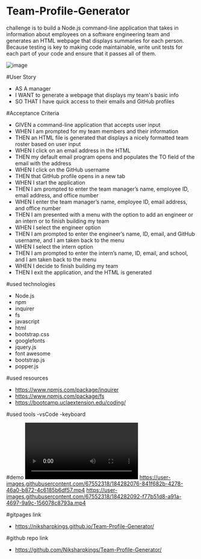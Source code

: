 # Team-Profile-Generator
challenge is to build a Node.js command-line application that takes in information about employees on a software engineering team and generates an HTML webpage that displays summaries for each person. Because testing is key to making code maintainable,  write unit tests for each part of your code and ensure that it passes all of them.

![image](https://user-images.githubusercontent.com/67552318/184282832-469672fc-d662-45b5-9e56-5ca8e92e7f29.png)

#User Story
- AS A manager
- I WANT to generate a webpage that displays my team's basic info
- SO THAT I have quick access to their emails and GitHub profiles

#Acceptance Criteria
- GIVEN a command-line application that accepts user input
- WHEN I am prompted for my team members and their information
- THEN an HTML file is generated that displays a nicely formatted team roster based on user input
- WHEN I click on an email address in the HTML
- THEN my default email program opens and populates the TO field of the email with the address
- WHEN I click on the GitHub username
- THEN that GitHub profile opens in a new tab
- WHEN I start the application
- THEN I am prompted to enter the team manager’s name, employee ID, email address, and office number
- WHEN I enter the team manager’s name, employee ID, email address, and office number
- THEN I am presented with a menu with the option to add an engineer or an intern or to finish building my team
- WHEN I select the engineer option
- THEN I am prompted to enter the engineer’s name, ID, email, and GitHub username, and I am taken back to the menu
- WHEN I select the intern option
- THEN I am prompted to enter the intern’s name, ID, email, and school, and I am taken back to the menu
- WHEN I decide to finish building my team
- THEN I exit the application, and the HTML is generated

#used technologies
- Node.js
- npm
- inquirer
- fs
- javascript
- html
- bootstrap.css
- googlefonts
- jquery.js
- font awesome
- bootstrap.js
- popper.js

#used resources
- https://www.npmjs.com/package/inquirer
- https://www.npmjs.com/package/fs
- https://bootcamp.uclaextension.edu/coding/

#used tools
-vsCode
-keyboard

#demo
<video src="https://user-images.githubusercontent.com/67552318/184282076-841f682b-4278-46a0-b872-4c6185b6df57.mp4"></video>
https://user-images.githubusercontent.com/67552318/184282076-841f682b-4278-46a0-b872-4c6185b6df57.mp4
https://user-images.githubusercontent.com/67552318/184282092-f77b51d8-a91a-4697-9a9c-156078c8793a.mp4

#gitpages link
- https://niksharpkings.github.io/Team-Profile-Generator/

#github repo link
- https://github.com/Niksharpkings/Team-Profile-Generator/

